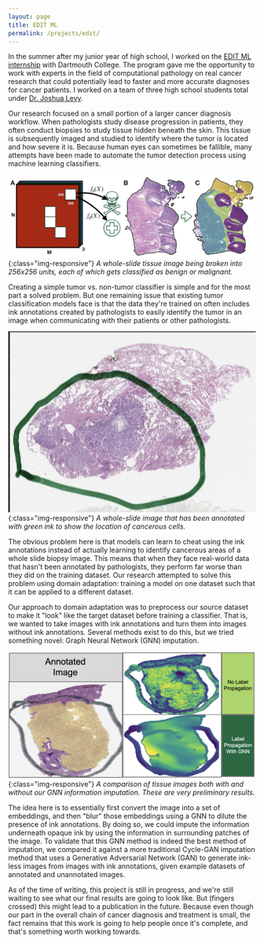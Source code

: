 ```yaml
---
layout: page
title: EDIT ML
permalink: /projects/edit/
---
```


In the summer after my junior year of high school, I worked on the [EDIT ML internship](https://www.dartmouth-hitchcock.org/pathology/research#edit) with Dartmouth College. The program gave me the opportunity to work with experts in the field of computational pathology on real cancer research that could potentially lead to faster and more accurate diagnoses for cancer patients. I worked on a team of three high school students total under [Dr. Joshua Levy](https://geiselmed.dartmouth.edu/epidemiology/profile/joshua-levy-phd/).

Our research focused on a small portion of a larger cancer diagnosis workflow. When pathologists study disease progression in patients, they often conduct biopsies to study tissue hidden beneath the skin. This tissue is subsequently imaged and studied to identify where the tumor is located and how severe it is. Because human eyes can sometimes be fallible, many attempts have been made to automate the tumor detection process using machine learning classifiers.

![](/assets/edit-assets/2022-07-18-22-32-01-image.png){:class="img-responsive"}
*A whole-slide tissue image being broken into 256x256 units, each of which gets classified as benign or malignant.*

Creating a simple tumor vs. non-tumor classifier is simple and for the most part a solved problem. But one remaining issue that existing tumor classification models face is that the data they're trained on often includes ink annotations created by pathologists to easily identify the tumor in an image when communicating with their patients or other pathologists.

![](/assets/edit-assets/2022-07-18-22-45-14-image.png){:class="img-responsive"}
*A whole-slide image that has been annotated with green ink to show the location of cancerous cells.*

The obvious problem here is that models can learn to cheat using the ink annotations instead of actually learning to identify cancerous areas of a whole slide biopsy image. This means that when they face real-world data that hasn't been annotated by pathologists, they perform far worse than they did on the training dataset. Our research attempted to solve this problem using domain adaptation: training a model on one dataset such that it can be applied to a different dataset.

Our approach to domain adaptation was to preprocess our source dataset to make it "look" like the target dataset before training a classifier. That is, we wanted to take images with ink annotations and turn them into images without ink annotations. Several methods exist to do this, but we tried something novel: Graph Neural Network (GNN) imputation.

![](/assets/edit-assets/2022-07-18-23-54-54-image.png){:class="img-responsive"}
*A comparison of tissue images both with and without our GNN information imputation. These are very preliminary results.*

The idea here is to essentially first convert the image into a set of embeddings, and then "blur" those embeddings using a GNN to dilute the presence of ink annotations. By doing so, we could impute the information underneath opaque ink by using the information in surrounding patches of the image. To validate that this GNN method is indeed the best method of imputation, we compared it against a more traditional Cycle-GAN imputation method that uses a Generative Adversarial Network (GAN) to generate ink-less images from images with ink annotations, given example datasets of annotated and unannotated images.

As of the time of writing, this project is still in progress, and we're still waiting to see what our final results are going to look like. But (fingers crossed) this might lead to a publication in the future. Because even though our part in the overall chain of cancer diagnosis and treatment is small, the fact remains that this work is going to help people once it's complete, and that's something worth working towards.
